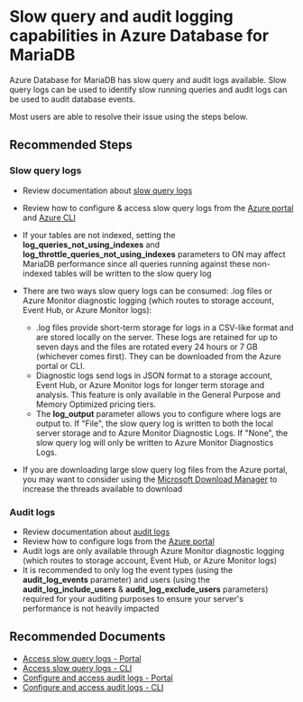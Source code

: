 <properties
    pageTitle="Slow query and audit logging capabilities in Azure Database for MariaDB"
    description="Slow query and audit logging capabilities in Azure Database for MariaDB"
    service="microsoft.dbformariadb"
    resource="servers"
    authors="ajlam"
    ms.author="andrela"
    displayOrder="450"
    selfHelpType="generic"
    supportTopicIds="32731922"
    resourceTags="servers, databases"
    productPesIds="16617"
    cloudEnvironments="public, Fairfax, usnat, ussec"
    articleId="1086df0a-65e8-428f-8e7d-dfd76741b8987"
	ownershipId="AzureData_AzureDatabaseforMariaDB"
/>

# Slow query and audit logging capabilities in Azure Database for MariaDB

Azure Database for MariaDB has slow query and audit logs available. Slow query logs can be used to identify slow running queries and audit logs can be used to audit database events.

Most users are able to resolve their issue using the steps below.

## **Recommended Steps**

### **Slow query logs**

* Review documentation about [slow query logs](https://docs.microsoft.com/azure/mariadb/concepts-server-logs)
* Review how to configure & access slow query logs from the [Azure portal](https://docs.microsoft.com/azure/mariadb/howto-configure-server-logs-portal) and [Azure CLI](https://docs.microsoft.com/azure/mariadb/howto-configure-server-logs-cli)
* If your tables are not indexed, setting the **log_queries_not_using_indexes** and **log_throttle_queries_not_using_indexes** parameters to ON may affect MariaDB performance since all queries running against these non-indexed tables will be written to the slow query log
* There are two ways slow query logs can be consumed: .log files or Azure Monitor diagnostic logging (which routes to storage account, Event Hub, or Azure Monitor logs):

  * .log files provide short-term storage for logs in a CSV-like format and are stored locally on the server. These logs are retained for up to seven days and the files are rotated every 24 hours or 7 GB (whichever comes first). They can be downloaded from the Azure portal or CLI.
  * Diagnostic logs send logs in JSON format to a storage account, Event Hub, or Azure Monitor logs for longer term storage and analysis. This feature is only available in the General Purpose and Memory Optimized pricing tiers.
  * The **log_output** parameter allows you to configure where logs are output to. If "File",  the slow query log is written to both the local server storage and to Azure Monitor Diagnostic Logs. If "None", the slow query log will only be written to Azure Monitor Diagnostics Logs.
* If you are downloading large slow query log files from the Azure portal, you may want to consider using the [Microsoft Download Manager](https://www.microsoft.com/download/details.aspx?id=27960) to increase the threads available to download

### **Audit logs**

* Review documentation about [audit logs](https://docs.microsoft.com/azure/mariadb/concepts-audit-logs)
* Review how to configure logs from the [Azure portal](https://docs.microsoft.com/azure/mariadb/howto-configure-audit-logs-portal)
* Audit logs are only available through Azure Monitor diagnostic logging (which routes to storage account, Event Hub, or Azure Monitor logs)
* It is recommended to only log the event types (using the **audit_log_events** parameter) and users (using the **audit_log_include_users** & **audit_log_exclude_users** parameters) required for your auditing purposes to ensure your server's performance is not heavily impacted

## **Recommended Documents**

* [Access slow query logs - Portal](https://docs.microsoft.com/azure/mariadb/howto-configure-server-logs-portal)<br>
* [Access slow query logs - CLI](https://docs.microsoft.com/azure/mariadb/howto-configure-server-logs-cli)<br>
* [Configure and access audit logs - Portal](https://docs.microsoft.com/azure/mariadb/howto-configure-audit-logs-portal)<br>
* [Configure and access audit logs - CLI](https://docs.microsoft.com/azure/mariadb/howto-configure-audit-logs-cli)
